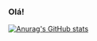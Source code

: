 ### Olá!
[![Anurag's GitHub stats](https://github-readme-stats.vercel.app/api?username=sidneidecerqueira)](https://github.com/sidneidecerqueira/github-readme-stats)


<!--
**sidneidecerqueira/sidneidecerqueira** is a ✨ _special_ ✨ repository because its `README.md` (this file) appears on your GitHub profile.

Here are some ideas to get you started:

- 🔭 I’m currently working on ...
- 🌱 I’m currently learning ...
- 👯 I’m looking to collaborate on ...
- 🤔 I’m looking for help with ...
- 💬 Ask me about ...
- 📫 How to reach me: ...
- 😄 Pronouns: ...
- ⚡ Fun fact: ...
-->
